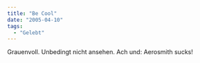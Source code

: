 ```yaml
---
title: "Be Cool"
date: "2005-04-10"
tags:
  - "Gelebt"
---
```


Grauenvoll. Unbedingt nicht ansehen. Ach und: Aerosmith sucks!
